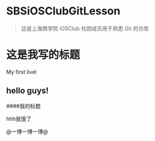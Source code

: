 # SBSiOSClubGitLesson

> 这是上海商学院 iOSClub 社团成员用于熟悉 Git 的仓库

# 这是我写的标题
My first livel

## hello guys!

####我的标题

hhh我饿了

@一博一博一博@
